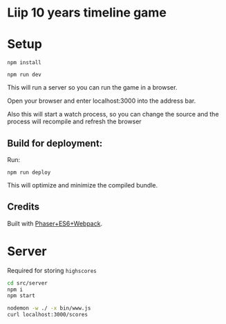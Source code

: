 # Liip 10 years timeline game

# Setup

```npm install```


```npm run dev```

This will run a server so you can run the game in a browser.

Open your browser and enter localhost:3000 into the address bar.

Also this will start a watch process, so you can change the source and the process will recompile and refresh the browser


## Build for deployment:

Run:

```npm run deploy```

This will optimize and minimize the compiled bundle.

## Credits

Built with [Phaser+ES6+Webpack](https://github.com/lean/phaser-es6-webpack).

# Server

Required for storing `highscores`
```sh
cd src/server
npm i
npm start
```

```bash
nodemon -w ./ -x bin/www.js
curl localhost:3000/scores
```
